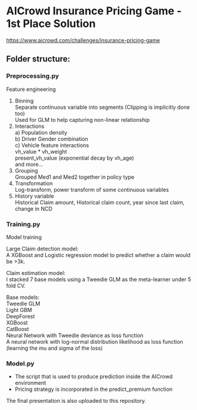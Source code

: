 # AICrowd Insurance Pricing Game - 1st Place Solution

https://www.aicrowd.com/challenges/insurance-pricing-game

## Folder structure:
### Preprocessing.py
Feature engineering
  1. Binning<br>
     Separate continuous variable into segments (Clipping is implicitly done too)<br>
     Used for GLM to help capturing non-linear relationship<br>
  2. Interactions<br>
     a) Population density<br>
     b) Driver Gender combination<br>
     c) Vehicle feature interactions<br>
         vh_value * vh_weight<br>
         present_vh_value (exponential decay by vh_age)<br>
         and more... <br>
  3. Grouping<br>
     Grouped Med1 and Med2 together in policy type<br>
  4. Transformation<br>
     Log-transform, power transform of some continuous variables<br>
  5. History variable<br>
     Historical Claim amount, Historical claim count, year since last claim, change in NCD


### Training.py
Model training

Large Claim detection model:<br>
A XGBoost and Logistic regression model to predict whether a claim would be >3k.<br>

Claim estimation model:<br>
I stacked 7 base models using a Tweedie GLM as the meta-learner under 5 fold CV.<br>

Base models:<br>
Tweedie GLM<br>
Light GBM<br>
DeepForest<br>
XGBoost<br>
CatBoost<br>
Neural Network with Tweedie deviance as loss function<br>
A neural network with log-normal distribution likelihood as loss function (learning the mu and sigma of the loss)<br>

### Model.py
- The script that is used to produce prediction inside the AICrowd environment
- Pricing strategy is incorporated in the predict_premium function

The final presentation is also uploaded to this repository.
